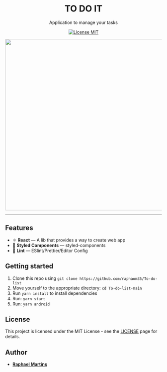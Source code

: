 <h1 align="center">
TO DO IT
</h1>

<p align="center">
Application to manage your tasks
</p>

<p align="center">
  <a href="https://opensource.org/licenses/MIT">
    <img src="https://img.shields.io/badge/License-MIT-blue.svg" alt="License MIT">
  </a>
</p>

<div align="center">
<img src="/todo.gif" width="550" />

</div>

<hr />

## Features

- ⚛️ **React** — A lib that provides a way to create web app
- 💅 **Styled Components** — styled-components
- 💖 **Lint** — ESlint/Prettier/Editor Config

## Getting started

1. Clone this repo using `git clone https://github.com/raphaom35/To-do-list`
2. Move yourself to the appropriate directory: `cd To-do-list-main`<br />
3. Run `yarn install` to install dependencies<br />
4. Run: `yarn start`
5. Run: `yarn android`

## License

This project is licensed under the MIT License - see the [LICENSE](https://opensource.org/licenses/MIT) page for details.

## Author

- [**Raphael Martins**](https://www.linkedin.com/in/raphaelmartinsdev)